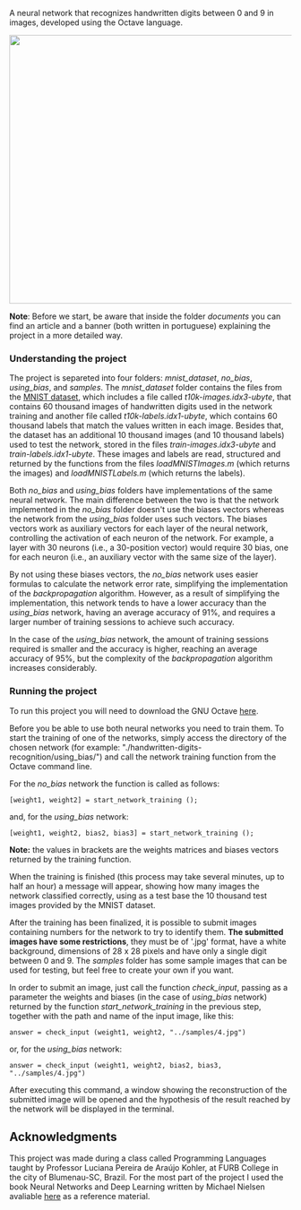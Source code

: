 A neural network that recognizes handwritten digits between 0 and 9 in images, developed using the Octave language.

<p align="center">
  <img width="640" height="480" src="https://user-images.githubusercontent.com/23726229/47057552-9f703d00-d197-11e8-9df3-f9d4d371cfa6.png">
</p>

**Note**: Before we start, be aware that inside the folder *documents* you can find an article and a banner (both written in portuguese) explaining the project in a more detailed way. 

### Understanding the project

The project is separeted into four folders: *mnist_dataset*, *no_bias*, *using_bias*, and *samples*. The *mnist_dataset* folder contains the files from the [MNIST dataset](http://yann.lecun.com/exdb/mnist/), which includes a file called *t10k-images.idx3-ubyte*, that contains 60 thousand images of handwritten digits used in the network training and another file called *t10k-labels.idx1-ubyte*, which contains 60 thousand labels that match the values written in each image. Besides that, the dataset has an additional 10 thousand images (and 10 thousand labels) used to test the network, stored in the files *train-images.idx3-ubyte* and *train-labels.idx1-ubyte*. These images and labels are read, structured and returned by the functions from the files *loadMNISTImages.m* (which returns the images) and *loadMNISTLabels.m* (which returns the labels).

Both *no_bias* and *using_bias* folders have implementations of the same neural network. The main difference between the two is that the network implemented in the *no_bias* folder doesn't use the biases vectors whereas the network from the *using_bias* folder uses such vectors. The biases vectors work as auxiliary vectors for each layer of the neural network, controlling the activation of each neuron of the network. For example, a layer with 30 neurons (i.e., a 30-position vector) would require 30 bias, one for each neuron (i.e., an auxiliary vector with the same size of the layer).

By not using these biases vectors, the *no_bias* network uses easier formulas to calculate the network error rate, simplifying the implementation of the *backpropagation* algorithm. However, as a result of simplifying the implementation, this network tends to have a lower accuracy than the *using_bias* network, having an average accuracy of 91%, and requires a larger number of training sessions to achieve such accuracy.

In the case of the *using_bias* network, the amount of training sessions required is smaller and the accuracy is higher, reaching an average accuracy of 95%, but the complexity of the *backpropagation* algorithm increases considerably.

### Running the project

To run this project you will need to download the GNU Octave [here](https://www.gnu.org/software/octave/).

Before you be able to use both neural networks you need to train them. To start the training of one of the networks, simply access the directory of the chosen network (for example: "./handwritten-digits-recognition/using_bias/") and call the network training function from the Octave command line.

For the *no_bias* network the function is called as follows:

```
[weight1, weight2] = start_network_training ();
```

and, for the *using_bias* network:

```
[weight1, weight2, bias2, bias3] = start_network_training ();
```

**Note:** the values in brackets are the weights matrices and biases vectors returned by the training function.

When the training is finished (this process may take several minutes, up to half an hour) a message will appear, showing how many images the network classified correctly, using as a test base the 10 thousand test images provided by the MNIST dataset.

After the training has been finalized, it is possible to submit images containing numbers for the network to try to identify them. **The submitted images have some restrictions**, they must be of '.jpg' format, have a white background, dimensions of 28 x 28 pixels and have only a single digit between 0 and 9. The *samples* folder has some sample images that can be used for testing, but feel free to create your own if you want.

In order to submit an image, just call the function *check_input*, passing as a parameter the weights and biases (in the case of *using_bias* network) returned by the function *start_network_training* in the previous step, together with the path and name of the input image, like this:

```
answer = check_input (weight1, weight2, "../samples/4.jpg")
```

or, for the *using_bias* network:

```
answer = check_input (weight1, weight2, bias2, bias3, "../samples/4.jpg")
```

After executing this command, a window showing the reconstruction of the submitted image will be opened and the hypothesis of the result reached by the network will be displayed in the terminal.

## Acknowledgments
This project was made during a class called Programming Languages taught by Professor Luciana Pereira de Araújo Kohler, at FURB College in the city of Blumenau-SC, Brazil. For the most part of the project I used the book Neural Networks and Deep Learning written by Michael Nielsen avaliable [here](http://neuralnetworksanddeeplearning.com/index.html) as a reference material.


